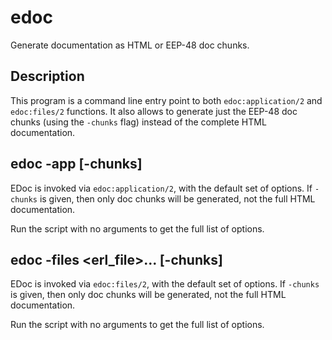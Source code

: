 <!--
%CopyrightBegin%

SPDX-License-Identifier: Apache-2.0

Copyright Ericsson AB 2023-2024. All Rights Reserved.

Licensed under the Apache License, Version 2.0 (the "License");
you may not use this file except in compliance with the License.
You may obtain a copy of the License at

    http://www.apache.org/licenses/LICENSE-2.0

Unless required by applicable law or agreed to in writing, software
distributed under the License is distributed on an "AS IS" BASIS,
WITHOUT WARRANTIES OR CONDITIONS OF ANY KIND, either express or implied.
See the License for the specific language governing permissions and
limitations under the License.

%CopyrightEnd%
-->
# edoc

Generate documentation as HTML or EEP-48 doc chunks.

## Description

This program is a command line entry point to both `edoc:application/2` and
`edoc:files/2` functions. It also allows to generate just the EEP-48 doc chunks
(using the `-chunks` flag) instead of the complete HTML documentation.

## edoc -app <app> \[-chunks]

EDoc is invoked via `edoc:application/2`, with the default set of options. If
`-chunks` is given, then only doc chunks will be generated, not the full HTML
documentation.

Run the script with no arguments to get the full list of options.

## edoc -files <erl_file>... \[-chunks]

EDoc is invoked via `edoc:files/2`, with the default set of options. If
`-chunks` is given, then only doc chunks will be generated, not the full HTML
documentation.

Run the script with no arguments to get the full list of options.
